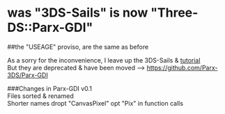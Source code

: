 # was "3DS-Sails" is now "Three-DS::Parx-GDI"
  
##the "USEAGE" proviso, are the same as before 
  
As a sorry for the inconvenience, I leave up the 3DS-Sails & [tutorial](http://flying-dutchmen.github.io/3DS-Sails)   
But they are deprecated & have been moved --> https://github.com/Parx-3DS/Parx-GDI

###Changes in Parx-GDI v0.1   
Files sorted & renamed   
Shorter names dropt "CanvasPixel" opt "Pix" in function calls   

